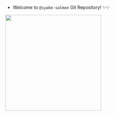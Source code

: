 - Welcome to ```@syake-salmon``` Git Repository! &#x2728;&#x2728;

<img src="https://user-images.githubusercontent.com/34976416/111246530-c3c2f300-8649-11eb-9115-d08bd54b0835.gif" width="300" />
